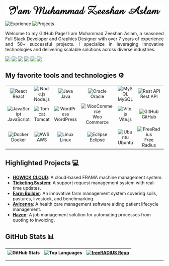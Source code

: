 <picture><img src="MuhammadZeeshanAslam.gif" alt="MuhammadZeeshanAslam"></picture>

<picture><img src="https://img.shields.io/badge/7+-Years_of_Exprience-blue" alt="Exprience" height="30"></picture>
<picture><img src="https://img.shields.io/badge/50+-Projects_Completed-blue" alt="Projects" height="30"></picture>
<p align="justify">
Welcome to my GitHub Page! I am Muhammad Zeeshan Aslam, a seasoned Full Stack Developer and Graphics Designer with over 7 years of experience and 50+ successful projects. I specialize in leveraging innovative technologies and delivering scalable solutions across diverse industries.
</p>

<a href="https://www.linkedin.com/in/devzami/"><img src="https://img.shields.io/badge/LinkedIn-%231DA1F2.svg?style=for-the-badge&logo=LinkedIn&logoColor=white" height="30" /></a>
<a href="https://twitter.com/devzami"><img src="https://img.shields.io/badge/Twitter-%231DA1F2.svg?style=for-the-badge&logo=Twitter&logoColor=white" height="30" /></a>
<a href="https://www.facebook.com/devzami"><img src="https://img.shields.io/badge/Facebook-%231877F2.svg?style=for-the-badge&logo=Facebook&logoColor=white" height="30" /></a>
<a href="https://www.youtube.com/c/devzami"><img src="https://img.shields.io/badge/YouTube-%23FF0000.svg?style=for-the-badge&logo=YouTube&logoColor=white" height="30" /></a>
<a href="https://www.instagram.com/devzami/"><img src="https://img.shields.io/badge/Instagram-%23E4405F.svg?style=for-the-badge&logo=Instagram&logoColor=white" height="30" /></a>
<a href="https://www.tiktok.com/@devzami"><img src="https://img.shields.io/badge/TikTok-%23EE1D52.svg?style=for-the-badge&logo=TikTok&logoColor=white" height="30" /></a>
## My favorite tools and technologies ⚙️
<table>
<tr>
<td align="center"><img src="https://techstack-generator.vercel.app/react-icon.svg" alt="React" width="48" height="48" /><br>React</td>
<td align="center"><img src="https://icon.icepanel.io/Technology/svg/Node.js.svg" alt="Node.js" width="48" height="48" /><br>Node.js</td>
<td align="center"><img src="https://techstack-generator.vercel.app/java-icon.svg" alt="Java" width="48" height="48" /><br>Java</td>
<td align="center"><img src="https://icon.icepanel.io/Technology/svg/Oracle.svg" alt="Oracle" width="48" height="48" /><br>Oracle</td>
<td align="center"><img src="https://techstack-generator.vercel.app/mysql-icon.svg" alt="MySQL" width="48" height="48" /><br>MySQL</td>
<td align="center"><img src="https://techstack-generator.vercel.app/restapi-icon.svg" alt="Rest API" width="48" height="48" /><br>Rest API</td>
<td align="center"><img src="https://skillicons.dev/icons?i=html" alt="HTML" width="48" height="48" /><br>HTML</td>
<td align="center"><img src="https://skillicons.dev/icons?i=css" alt="CSS" width="48" height="48" /><br>CSS</td>
<td align="center"><img src="https://skillicons.dev/icons?i=bootstrap" alt="Bootstrap" width="48" height="48" /><br>Bootstrap</td>
<td align="center"><img src="https://skillicons.dev/icons?i=jquery" alt="jQuery" width="48" height="48" /><br>jQuery</td>
</tr>
<tr>
<td align="center"><img src="https://techstack-generator.vercel.app/js-icon.svg" alt="JavaScript" width="48" height="48" /><br>JavaScript</td>
<td align="center"><img src="https://icon.icepanel.io/Technology/svg/Apache-Tomcat.svg" alt="Tomcat" width="48" height="48" /><br>Tomcat</td>
<td align="center"><img src="https://icon.icepanel.io/Technology/svg/WordPress.svg" alt="WordPress" width="48" height="48" /><br>WordPress</td>
<td align="center"><img src="https://icon.icepanel.io/Technology/svg/WooCommerce.svg" alt="WooCommerce" width="48" height="48" /><br>Woo Commerce</td>
<td align="center"><img src="https://icon.icepanel.io/Technology/svg/Vite.js.svg" alt="Vite.js" width="48" height="48" /><br>Vite.js</td>
<td align="center"><img src="https://techstack-generator.vercel.app/github-icon.svg" alt="GitHub" width="48" height="48" /><br>GitHub</td>
<td align="center"><img src="https://techstack-generator.vercel.app/webpack-icon.svg" alt="Webpack" width="48" height="48" /><br>Webpack</td>
<td align="center"><img src="https://techstack-generator.vercel.app/eslint-icon.svg" alt="ESLint" width="48" height="48" /><br>ESLint</td>
<td align="center"><img src="https://skillicons.dev/icons?i=postman" alt="Postman" width="48" height="48" /><br>Postman</td>
<td align="center"><img src="https://www.svgrepo.com/show/373845/mongo.svg" alt="MongoDB" width="48" height="48" /><br>MongoDB</td>
</tr>
<tr>
<td align="center"><img src="https://techstack-generator.vercel.app/docker-icon.svg" alt="Docker" width="48" height="48" /><br>Docker</td>
<td align="center"><img src="https://techstack-generator.vercel.app/aws-icon.svg" alt="AWS" width="48" height="48" /><br>AWS</td>
<td align="center"><img src="https://www.svgrepo.com/show/349437/linux.svg" alt="Linux" width="48" height="48" /><br>Linux</td>
<td align="center"><img src="https://icon.icepanel.io/Technology/svg/Eclipse-IDE.svg" alt="Eclipse" width="48" height="48" /><br>Eclipse</td>
<td align="center"><img src="https://icon.icepanel.io/Technology/svg/Ubuntu.svg" alt="Ubuntu" width="48" height="48" /><br>Ubuntu</td>
<td align="center"><img src="https://www.freeradius.org/img/octo-signal.svg" alt="FreeRadius" width="48" height="48" /><br>Free Radius</td>
<td align="center"><img src="https://icon.icepanel.io/Technology/svg/Debian.svg" alt="Debian" width="48" height="48" /><br>Debian</td>
<td align="center"><img src="https://icon.icepanel.io/Technology/svg/CentOS.svg" alt="CentOS" width="48" height="48" /><br>CentOS</td>
<td align="center"><img src="https://icon.icepanel.io/Technology/svg/Apache.svg" alt="CentOS" width="48" height="48" /><br>Apache2</td>
<td align="center"><img src="https://techstack-generator.vercel.app/nginx-icon.svg" alt="Node.js" width="48" height="48" /><br>Nginx</td>
</tr>
</table>



## Highlighted Projects 💻

- **[HOWICK CLOUD](#)**: A cloud-based FRAMA machine management system.
- **[Ticketing System](#)**: A support request management system with real-time updates.
- **[Farm Builder](#)**: An innovative farm management system covering soils, pastures, livestock, and benchmarking.
- **[Avicenna](#)**: A health care management software aiding patient lifecycle management.
- **[Hazen](#)**: A job management solution for automating processes from quoting to invoicing.

## GitHub Stats 📊

| <picture><img src="https://github-readme-stats.vercel.app/api?username=devzami&show_icons=true&hide_border=true&hide=stars,contribs&rank_icon=github" alt="GitHub Stats" /></picture> | <picture><img src="https://github-readme-stats.vercel.app/api/top-langs/?username=devzami&layout=compact&show_icons=true&hide_border=true" alt="Top Languages" /></picture> | <a href="https://github.com/devzami/freeRADIUS"><img src="https://github-readme-stats.vercel.app/api/pin/?username=devzami&repo=freeRADIUS&show_icons=true&hide_border=true" alt="freeRADIUS Repo" /></a> |
| :--: | :--: | :--: |





---
